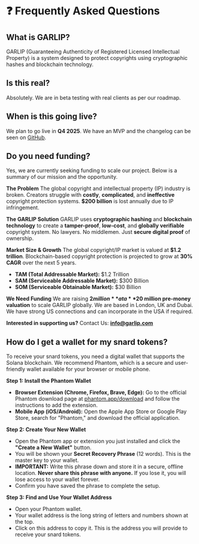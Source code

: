 # ❓ Frequently Asked Questions

## What is GARLIP?
GARLIP (Guaranteeing Authenticity of Registered Licensed Intellectual Property) is a system designed to protect copyrights using cryptographic hashes and blockchain technology.

## Is this real?
Absolutely. We are in beta testing with real clients as per our roadmap.

## When is this going live?
We plan to go live in **Q4 2025**. We have an MVP and the changelog can be seen on [GitHub](https://github.com/13742X/app.garlip.com/blob/main/README.md).

## Do you need funding?
Yes, we are currently seeking funding to scale our project. Below is a summary of our mission and the opportunity.

**The Problem**
The global copyright and intellectual property (IP) industry is broken. Creators struggle with **costly**, **complicated**, and **ineffective** copyright protection systems. **$200 billion** is lost annually due to IP infringement.

**The GARLIP Solution**
GARLIP uses **cryptographic hashing** and **blockchain technology** to create a **tamper-proof**, **low-cost**, and **globally verifiable** copyright system. No lawyers. No middlemen. Just **secure digital proof** of ownership.

**Market Size & Growth**
The global copyright/IP market is valued at **$1.2 trillion**. Blockchain-based copyright protection is projected to grow at **30% CAGR** over the next 5 years.
- **TAM (Total Addressable Market):** $1.2 Trillion
- **SAM (Serviceable Addressable Market):** $300 Billion
- **SOM (Serviceable Obtainable Market):** $30 Billion

**We Need Funding**
We are raising **$2 million** at a **$20 million pre-money valuation** to scale GARLIP globally. We are based in London, UK and Dubai. We have strong US connections and can incorporate in the USA if required.

**Interested in supporting us?**
Contact Us: **info@garlip.com**

## How do I get a wallet for my snard tokens?
To receive your snard tokens, you need a digital wallet that supports the Solana blockchain. We recommend Phantom, which is a secure and user-friendly wallet available for your browser or mobile phone.

**Step 1: Install the Phantom Wallet**
- **Browser Extension (Chrome, Firefox, Brave, Edge):** Go to the official Phantom download page at [phantom.app/download](https://phantom.app/download) and follow the instructions to add the extension.
- **Mobile App (iOS/Android):** Open the Apple App Store or Google Play Store, search for "Phantom," and download the official application.

**Step 2: Create Your New Wallet**
- Open the Phantom app or extension you just installed and click the **"Create a New Wallet"** button.
- You will be shown your **Secret Recovery Phrase** (12 words). This is the master key to your wallet.
- **IMPORTANT:** Write this phrase down and store it in a secure, offline location. **Never share this phrase with anyone.** If you lose it, you will lose access to your wallet forever.
- Confirm you have saved the phrase to complete the setup.

**Step 3: Find and Use Your Wallet Address**
- Open your Phantom wallet.
- Your wallet address is the long string of letters and numbers shown at the top.
- Click on this address to copy it. This is the address you will provide to receive your snard tokens.
